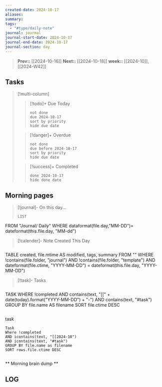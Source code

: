 ```yaml
---
created-date: 2024-10-17
aliases: 
summary: 
tags:
  - "#type/daily-note"
journal: jourmal
journal-start-date: 2024-10-17
journal-end-date: 2024-10-17
journal-section: day
---
```


>**Prev::** [[2024-10-16]]
>**Next::** [[2024-10-18]]
>**week::** [[2024-10]], [[2024-W42]]


## Tasks

> [!multi-column]
> 
>>[!todo]+ Due Today 
>>```tasks
>> not done
>> due 2024-10-17
>> sort by priority
>> hide due date
>> ```
>
>> [!danger]+ Overdue
>> ```tasks 
>> not done 
>> due before 2024-10-17
>> sort by priority
>> hide due date
>> ```
>
>> [!success]+ Completed
>> ```tasks
>> done 2024-10-17
>> hide done date
>> ```


## Morning pages

>[!journal]- On this day...
>```dataview
>LIST
FROM "Journal/ Daily"
WHERE dataformat(file.day,"MM-DD")= dateformat(this.file.day, "MM-dd")

>[!calender]- Note Created This Day
>```dataview
TABLE created, file.mtime AS modified, tags, summary
FROM ""
WHERE !contains(file.folder, "journal") 
AND !contains(file.folder, "template")
AND dateformat(file.ctime, "YYYY-MM-DD") = dateformat(this.file.day, "YYYY-MM-DD")

>[!task]- Tasks
>```dataview
TASK
WHERE !completed
AND contains(text, "[[" + date(today).format("YYYY-MM-DD") + "-") 
AND contains(text, "#task")
GROUP BY file.name AS filename
SORT file.ctime DESC
>```

task
```dataview
Task
Where !completed
AND icontains(text, "[[2024-10")
AND icontains(text, "#task")
GROUP BY file.name as filename
SORT rows.file.ctime DESC
```
```dataviewjs 
```



** Morning brain dump **

## LOG



